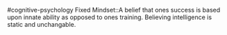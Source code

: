 #cognitive-psychology 
Fixed Mindset::A belief that ones success is based upon innate ability as opposed to ones training. Believing intelligence is static and unchangable.
<!--SR:!2024-04-18,9,250-->